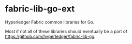 # fabric-lib-go-ext

Hyperledger Fabric common libraries for Go.

Most if not all of these libraries should eventually be a part of https://github.com/hyperledger/fabric-lib-go.


